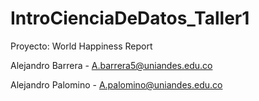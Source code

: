 # IntroCienciaDeDatos_Taller1

Proyecto: World Happiness Report 


Alejandro Barrera - A.barrera5@uniandes.edu.co 

Alejandro Palomino - A.palomino@uniandes.edu.co
